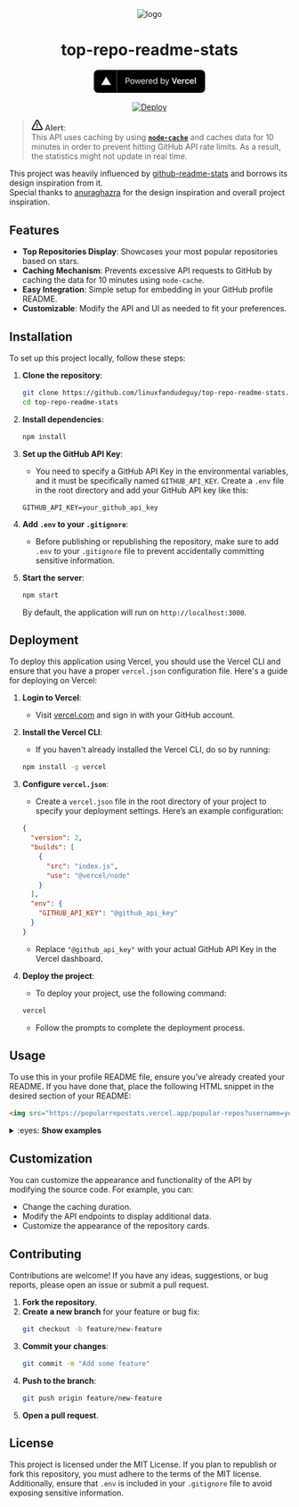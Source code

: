 

<div align=center>
  <img src="https://cdn.icon-icons.com/icons2/903/PNG/512/stats_icon-icons.com_69449.png" alt="logo"/>

# top-repo-readme-stats  
<a href="https://vercel.com">
  <img src="powered-by-vercel.svg" alt="vercel logo" width="200" />
</a>

[![Deploy](https://vercel.com/button)](https://vercel.com/new/git/external?repository-url=https%3A%2F%2Fgithub.com%2Flinuxfandudeguy%2Ftop-repo-readme-stats%2F)

</div>

> <img src="alert.svg" alt="icon" width="20" /> **Alert**:  
> This API uses caching by using [**`node-cache`**](https://github.com/node-cache/node-cache) and caches data for 10 minutes in order to prevent hitting GitHub API rate limits. As a result, the statistics might not update in real time.

This project was heavily influenced by [github-readme-stats](https://github.com/anuraghazra/github-readme-stats/tree/master) and borrows its design inspiration from it.  
Special thanks to [anuraghazra](https://github.com/anuraghazra) for the design inspiration and overall project inspiration.

## Features

- **Top Repositories Display**: Showcases your most popular repositories based on stars.
- **Caching Mechanism**: Prevents excessive API requests to GitHub by caching the data for 10 minutes using `node-cache`.
- **Easy Integration**: Simple setup for embedding in your GitHub profile README.
- **Customizable**: Modify the API and UI as needed to fit your preferences.

## Installation

To set up this project locally, follow these steps:

1. **Clone the repository**:
    ```bash
    git clone https://github.com/linuxfandudeguy/top-repo-readme-stats.git
    cd top-repo-readme-stats
    ```

2. **Install dependencies**:
    ```bash
    npm install
    ```

3. **Set up the GitHub API Key**:
    - You need to specify a GitHub API Key in the environmental variables, and it must be specifically named `GITHUB_API_KEY`. Create a `.env` file in the root directory and add your GitHub API key like this:
    ```env
    GITHUB_API_KEY=your_github_api_key
    ```

4. **Add `.env` to your `.gitignore`**:
    - Before publishing or republishing the repository, make sure to add `.env` to your `.gitignore` file to prevent accidentally committing sensitive information.

5. **Start the server**:
    ```bash
    npm start
    ```
    By default, the application will run on `http://localhost:3000`.

## Deployment

To deploy this application using Vercel, you should use the Vercel CLI and ensure that you have a proper `vercel.json` configuration file. Here's a guide for deploying on Vercel:

1. **Login to Vercel**:
    - Visit [vercel.com](https://vercel.com) and sign in with your GitHub account.

2. **Install the Vercel CLI**:
    - If you haven't already installed the Vercel CLI, do so by running:
    ```bash
    npm install -g vercel
    ```

3. **Configure `vercel.json`**:
    - Create a `vercel.json` file in the root directory of your project to specify your deployment settings. Here’s an example configuration:
    ```json
    {
      "version": 2,
      "builds": [
        {
          "src": "index.js",
          "use": "@vercel/node"
        }
      ],
      "env": {
        "GITHUB_API_KEY": "@github_api_key"
      }
    }
    ```
    - Replace `"@github_api_key"` with your actual GitHub API Key in the Vercel dashboard.

4. **Deploy the project**:
    - To deploy your project, use the following command:
    ```bash
    vercel
    ```
    - Follow the prompts to complete the deployment process.

## Usage

To use this in your profile README file, ensure you’ve already created your README. If you have done that, place the following HTML snippet in the desired section of your README:

```html
<img src="https://popularrepostats.vercel.app/popular-repos?username=your_github_username" alt="most popular repositories"/>
```


<details>
<summary>:eyes: <strong>Show examples</strong></summary>

![GitHub popular repo linuxfandudeguy](https://popularrepostats.vercel.app/popular-repos?username=linuxfandudeguy)
![GitHub popular repo 2.0 octocat](https://popularrepostats.vercel.app/popular-repos?username=octocat)
![GitHub popular repo 3.0 tandpfun](https://popularrepostats.vercel.app/popular-repos?username=tandpfun)
![GitHub popular repo 4.0 github](https://popularrepostats.vercel.app/popular-repos?username=github)
</details>

## Customization

You can customize the appearance and functionality of the API by modifying the source code. For example, you can:

- Change the caching duration.
- Modify the API endpoints to display additional data.
- Customize the appearance of the repository cards.

## Contributing

Contributions are welcome! If you have any ideas, suggestions, or bug reports, please open an issue or submit a pull request.

1. **Fork the repository**.
2. **Create a new branch** for your feature or bug fix:
    ```bash
    git checkout -b feature/new-feature
    ```
3. **Commit your changes**:
    ```bash
    git commit -m "Add some feature"
    ```
4. **Push to the branch**:
    ```bash
    git push origin feature/new-feature
    ```
5. **Open a pull request**.

## License

This project is licensed under the MIT License. If you plan to republish or fork this repository, you must adhere to the terms of the MIT license. Additionally, ensure that `.env` is included in your `.gitignore` file to avoid exposing sensitive information.

